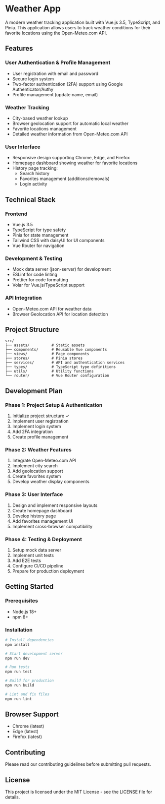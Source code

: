 # Weather App

A modern weather tracking application built with Vue.js 3.5, TypeScript, and Pinia. This application allows users to track weather conditions for their favorite locations using the Open-Meteo.com API.

## Features

### User Authentication & Profile Management
- User registration with email and password
- Secure login system
- Two-factor authentication (2FA) support using Google Authenticator/Authy
- Profile management (update name, email)

### Weather Tracking
- City-based weather lookup
- Browser geolocation support for automatic local weather
- Favorite locations management
- Detailed weather information from Open-Meteo.com API

### User Interface
- Responsive design supporting Chrome, Edge, and Firefox
- Homepage dashboard showing weather for favorite locations
- History page tracking:
  - Search history
  - Favorites management (additions/removals)
  - Login activity

## Technical Stack

### Frontend
- Vue.js 3.5
- TypeScript for type safety
- Pinia for state management
- Tailwind CSS with daisyUI for UI components
- Vue Router for navigation

### Development & Testing
- Mock data server (json-server) for development
- ESLint for code linting
- Prettier for code formatting
- Volar for Vue.js/TypeScript support

### API Integration
- Open-Meteo.com API for weather data
- Browser Geolocation API for location detection

## Project Structure
```
src/
├── assets/          # Static assets
├── components/      # Reusable Vue components
├── views/           # Page components
├── stores/          # Pinia stores
├── services/        # API and authentication services
├── types/           # TypeScript type definitions
├── utils/           # Utility functions
└── router/          # Vue Router configuration
```

## Development Plan

### Phase 1: Project Setup & Authentication
1. Initialize project structure ✓
2. Implement user registration
3. Implement login system
4. Add 2FA integration
5. Create profile management

### Phase 2: Weather Features
1. Integrate Open-Meteo.com API
2. Implement city search
3. Add geolocation support
4. Create favorites system
5. Develop weather display components

### Phase 3: User Interface
1. Design and implement responsive layouts
2. Create homepage dashboard
3. Develop history page
4. Add favorites management UI
5. Implement cross-browser compatibility

### Phase 4: Testing & Deployment
1. Setup mock data server
2. Implement unit tests
3. Add E2E tests
4. Configure CI/CD pipeline
5. Prepare for production deployment

## Getting Started

### Prerequisites
- Node.js 18+
- npm 8+

### Installation
```sh
# Install dependencies
npm install

# Start development server
npm run dev

# Run tests
npm run test

# Build for production
npm run build

# Lint and fix files
npm run lint
```

## Browser Support
- Chrome (latest)
- Edge (latest)
- Firefox (latest)

## Contributing
Please read our contributing guidelines before submitting pull requests.

## License
This project is licensed under the MIT License - see the LICENSE file for details.
